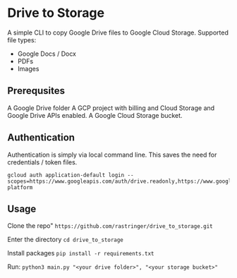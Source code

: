 # Drive to Storage

A simple CLI to copy Google Drive files to Google Cloud Storage. 
Supported file types:
* Google Docs / Docx
* PDFs
* Images

## Prerequsites

A Google Drive folder
A GCP project with billing and Cloud Storage and Google Drive APIs enabled.
A Google Cloud Storage bucket.

## Authentication

Authentication is simply via local command line. This saves the need for credentials / token files.

```
gcloud auth application-default login --scopes=https://www.googleapis.com/auth/drive.readonly,https://www.googleapis.com/auth/cloud-platform
```

## Usage

Clone the repo"
`https://github.com/rastringer/drive_to_storage.git`

Enter the directory 
`cd drive_to_storage`

Install packages 
`pip install -r requirements.txt`

Run:
`python3 main.py "<your drive folder>", "<your storage bucket>"`
